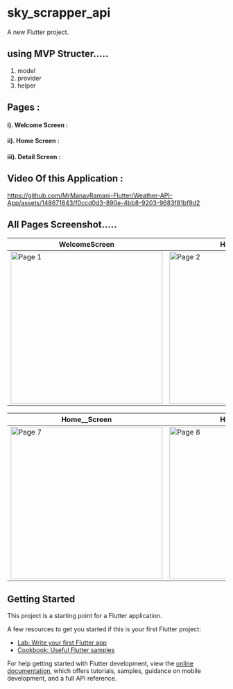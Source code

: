 # sky_scrapper_api

A new Flutter project.
## using MVP Structer.....
1. model
2. provider
3. helper
## Pages :
####  i). Welcome Screen : 
####  ii). Home Screen : 
####  iii). Detail Screen : 
## Video Of this Application :


https://github.com/MrManavRamani-Flutter/Weather-API-App/assets/148671843/f0ccd0d3-890e-4bb8-9203-9683f81bf9d2


## All Pages Screenshot.....
|WelcomeScreen | Home__Screen | Home__Screen | Home__Screen | Home__Screen | Home__Screen 
|-------------------|-------------------|-------------------|-------------------|-------------------|-------------------
| <img src="https://github.com/MrManavRamani-Flutter/Weather-API-App/assets/148671843/6565eb7e-fbcd-41b2-87ff-908da6202d36" alt="Page 1" height="350"> | <img src="https://github.com/MrManavRamani-Flutter/Weather-API-App/assets/148671843/1beb5037-62e4-4a52-afe9-91bb41478886" alt="Page 2" height="350"> | <img src="https://github.com/MrManavRamani-Flutter/Weather-API-App/assets/148671843/c2c1cc07-117c-4811-9a4c-db9d939ffb73" alt="Page 3" height="350"> | <img src="https://github.com/MrManavRamani-Flutter/Weather-API-App/assets/148671843/1e2e8c3b-b2ed-4e12-9045-517c042ce1cf" alt="Page 4" height="350"> | <img src="https://github.com/MrManavRamani-Flutter/Weather-API-App/assets/148671843/b55ff519-2c2b-458b-9edd-2a8ded1f67f1" alt="Page 5" height="350"> | <img src="https://github.com/MrManavRamani-Flutter/Weather-API-App/assets/148671843/e14fdd09-fa6c-4723-b9bd-495c18147068" alt="Page 6" height="350"> 


| Home__Screen | Home__Screen | Home__Screen
|-------------------|-------------------|-------------------|
| <img src="https://github.com/MrManavRamani-Flutter/Weather-API-App/assets/148671843/38ae1316-251b-4cfd-95bd-2576c1b1d78a" alt="Page 7" height="350"> | <img src="https://github.com/MrManavRamani-Flutter/Weather-API-App/assets/148671843/69e71c40-9da6-4fc7-ad6f-2d76cfbf36d5" alt="Page 8" height="350"> | <img src="https://github.com/MrManavRamani-Flutter/Weather-API-App/assets/148671843/6f935394-aea7-4f9b-af8d-b24aefe519e1" alt="Page 9" height="350">


## Getting Started

This project is a starting point for a Flutter application.

A few resources to get you started if this is your first Flutter project:

- [Lab: Write your first Flutter app](https://docs.flutter.dev/get-started/codelab)
- [Cookbook: Useful Flutter samples](https://docs.flutter.dev/cookbook)

For help getting started with Flutter development, view the
[online documentation](https://docs.flutter.dev/), which offers tutorials,
samples, guidance on mobile development, and a full API reference.
